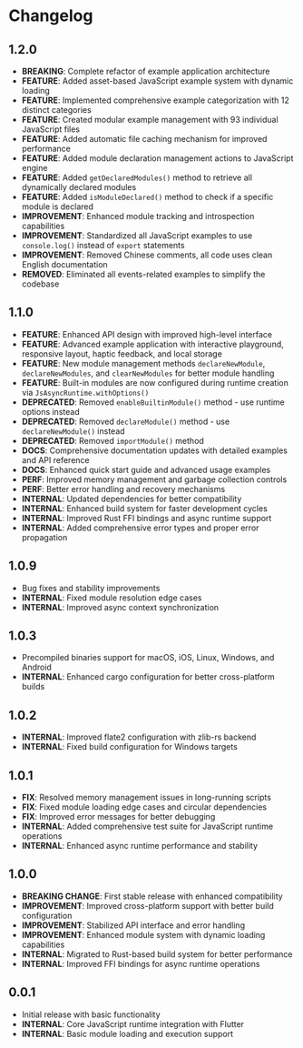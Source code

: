 # Changelog

## 1.2.0

* **BREAKING**: Complete refactor of example application architecture
* **FEATURE**: Added asset-based JavaScript example system with dynamic loading
* **FEATURE**: Implemented comprehensive example categorization with 12 distinct categories
* **FEATURE**: Created modular example management with 93 individual JavaScript files
* **FEATURE**: Added automatic file caching mechanism for improved performance
* **FEATURE**: Added module declaration management actions to JavaScript engine
* **FEATURE**: Added `getDeclaredModules()` method to retrieve all dynamically declared modules
* **FEATURE**: Added `isModuleDeclared()` method to check if a specific module is declared
* **IMPROVEMENT**: Enhanced module tracking and introspection capabilities
* **IMPROVEMENT**: Standardized all JavaScript examples to use `console.log()` instead of `export` statements
* **IMPROVEMENT**: Removed Chinese comments, all code uses clean English documentation
* **REMOVED**: Eliminated all events-related examples to simplify the codebase

## 1.1.0

* **FEATURE**: Enhanced API design with improved high-level interface
* **FEATURE**: Advanced example application with interactive playground, responsive layout, haptic feedback, and local storage
* **FEATURE**: New module management methods `declareNewModule`, `declareNewModules`, and `clearNewModules` for better module handling
* **FEATURE**: Built-in modules are now configured during runtime creation via `JsAsyncRuntime.withOptions()`
* **DEPRECATED**: Removed `enableBuiltinModule()` method - use runtime options instead
* **DEPRECATED**: Removed `declareModule()` method - use `declareNewModule()` instead
* **DEPRECATED**: Removed `importModule()` method
* **DOCS**: Comprehensive documentation updates with detailed examples and API reference
* **DOCS**: Enhanced quick start guide and advanced usage examples
* **PERF**: Improved memory management and garbage collection controls
* **PERF**: Better error handling and recovery mechanisms
* **INTERNAL**: Updated dependencies for better compatibility
* **INTERNAL**: Enhanced build system for faster development cycles
* **INTERNAL**: Improved Rust FFI bindings and async runtime support
* **INTERNAL**: Added comprehensive error types and proper error propagation

## 1.0.9

* Bug fixes and stability improvements
* **INTERNAL**: Fixed module resolution edge cases
* **INTERNAL**: Improved async context synchronization

## 1.0.3

* Precompiled binaries support for macOS, iOS, Linux, Windows, and Android
* **INTERNAL**: Enhanced cargo configuration for better cross-platform builds

## 1.0.2

* **INTERNAL**: Improved flate2 configuration with zlib-rs backend
* **INTERNAL**: Fixed build configuration for Windows targets

## 1.0.1

* **FIX**: Resolved memory management issues in long-running scripts
* **FIX**: Fixed module loading edge cases and circular dependencies
* **FIX**: Improved error messages for better debugging
* **INTERNAL**: Added comprehensive test suite for JavaScript runtime operations
* **INTERNAL**: Enhanced async runtime performance and stability

## 1.0.0

* **BREAKING CHANGE**: First stable release with enhanced compatibility
* **IMPROVEMENT**: Improved cross-platform support with better build configuration
* **IMPROVEMENT**: Stabilized API interface and error handling
* **IMPROVEMENT**: Enhanced module system with dynamic loading capabilities
* **INTERNAL**: Migrated to Rust-based build system for better performance
* **INTERNAL**: Improved FFI bindings for async runtime operations

## 0.0.1

* Initial release with basic functionality
* **INTERNAL**: Core JavaScript runtime integration with Flutter
* **INTERNAL**: Basic module loading and execution support
